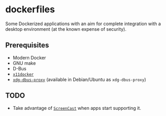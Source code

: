 # dockerfiles

Some Dockerized applications with an aim for complete integration with a
desktop environment (at the known expense of security).

## Prerequisites

* Modern Docker
* GNU make
* D-Bus
* [`x11docker`](https://github.com/mviereck/x11docker)
* [`xdg-dbus-proxy`](https://github.com/flatpak/xdg-dbus-proxy) (available in
    Debian/Ubuntu as `xdg-dbus-proxy`)

## TODO

* Take advantage of [`ScreenCast`](https://flatpak.github.io/xdg-desktop-portal/portal-docs.html#gdbus-org.freedesktop.portal.ScreenCast)
  when apps start supporting it.

